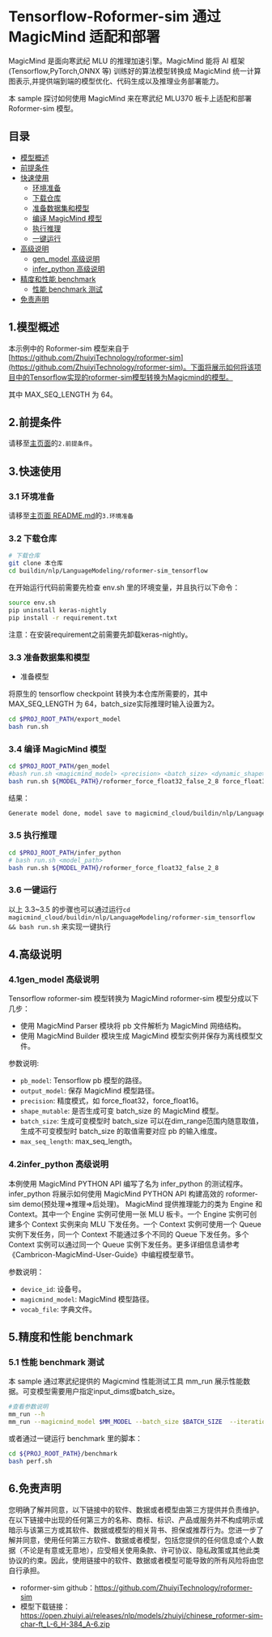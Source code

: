 # Tensorflow-Roformer-sim 通过 MagicMind 适配和部署

MagicMind 是面向寒武纪 MLU 的推理加速引擎。MagicMind 能将 AI 框架(Tensorflow,PyTorch,ONNX 等) 训练好的算法模型转换成 MagicMind 统一计算图表示,并提供端到端的模型优化、代码生成以及推理业务部署能力。

本 sample 探讨如何使用 MagicMind 来在寒武纪 MLU370 板卡上适配和部署 Roformer-sim 模型。

## 目录

- [模型概述](#1模型概述)
- [前提条件](#2前提条件)
- [快速使用](#3快速使用)
  - [环境准备](#31-环境准备)
  - [下载仓库](#32-下载仓库)
  - [准备数据集和模型](#33-准备数据集和模型)
  - [编译 MagicMind 模型](#34-编译-magicmind-模型)
  - [执行推理](#35-执行推理)
  - [一键运行](#36-一键运行)
- [高级说明](#4高级说明)
  - [gen_model 高级说明](#41gen_model-高级说明)
  - [infer_python 高级说明](#42infer_python-高级说明)
- [精度和性能 benchmark](#5精度和性能-benchmark)
  - [性能 benchmark 测试](#51-性能-benchmark-测试)
- [免责声明](#6.免责声明)

## 1.模型概述

本示例中的 Roformer-sim 模型来自于 [https://github.com/ZhuiyiTechnology/roformer-sim](https://github.com/ZhuiyiTechnology/roformer-sim)。下面将展示如何将该项目中的Tensorflow实现的roformer-sim模型转换为Magicmind的模型。

其中 MAX_SEQ_LENGTH 为 64。

## 2.前提条件

请移至[主页面](../../../../README.md)的`2.前提条件`。

## 3.快速使用

### 3.1 环境准备

请移至[主页面 README.md](../../../../README.md)的`3.环境准备`

### 3.2 下载仓库

```bash
# 下载仓库
git clone 本仓库
cd buildin/nlp/LanguageModeling/roformer-sim_tensorflow
```


在开始运行代码前需要先检查 env.sh 里的环境变量，并且执行以下命令：

```bash
source env.sh
pip uninstall keras-nightly
pip install -r requirement.txt
```

注意：在安装requirement之前需要先卸载keras-nightly。


### 3.3 准备数据集和模型

- 准备模型

将原生的 tensorflow checkpoint 转换为本仓库所需要的，其中MAX_SEQ_LENGTH 为 64，batch_size实际推理时输入设置为2。

```bash
cd $PROJ_ROOT_PATH/export_model
bash run.sh
```

### 3.4 编译 MagicMind 模型

```bash
cd $PROJ_ROOT_PATH/gen_model
#bash run.sh <magicmind_model> <precision> <batch_size> <dynamic_shape> <max_seq_length>
bash run.sh ${MODEL_PATH}/roformer_force_float32_false_2_8 force_float32 2 false 8
```
结果：

```bash
Generate model done, model save to magicmind_cloud/buildin/nlp/LanguageModeling/roformer-sim_tensorflow/data/models/roformer-sim_tf_force_float32_false_2_64
```
### 3.5 执行推理

```bash
cd $PROJ_ROOT_PATH/infer_python
# bash run.sh <model_path>
bash run.sh ${MODEL_PATH}/roformer_force_float32_false_2_8
```

### 3.6 一键运行

以上 3.3~3.5 的步骤也可以通过运行`cd magicmind_cloud/buildin/nlp/LanguageModeling/roformer-sim_tensorflow && bash run.sh` 来实现一键执行

## 4.高级说明

### 4.1gen_model 高级说明

Tensorflow roformer-sim 模型转换为 MagicMind roformer-sim 模型分成以下几步：

- 使用 MagicMind Parser 模块将 pb 文件解析为 MagicMind 网络结构。
- 使用 MagicMind Builder 模块生成 MagicMind 模型实例并保存为离线模型文件。

参数说明:

- `pb_model`: Tensorflow pb 模型的路径。
- `output_model`: 保存 MagicMind 模型路径。
- `precision`: 精度模式，如 force_float32，force_float16。
- `shape_mutable`: 是否生成可变 batch_size 的 MagicMind 模型。
- `batch_size`: 生成可变模型时 batch_size 可以在dim_range范围内随意取值，生成不可变模型时 batch_size 的取值需要对应 pb 的输入维度。
- `max_seq_length`: max_seq_length。

### 4.2infer_python 高级说明

本例使用 MagicMind PYTHON API 编写了名为 infer_python 的测试程序。infer_python 将展示如何使用 MagicMind PYTHON API 构建高效的 roformer-sim demo(预处理=>推理=>后处理)。
MagicMind 提供推理能力的类为 Engine 和 Context。其中一个 Engine 实例可使用一张 MLU 板卡。一个 Engine 实例可创建多个 Context 实例来向 MLU 下发任务。一个 Context 实例可使用一个 Queue 实例下发任务，同一个 Context 不能通过多个不同的 Queue 下发任务。多个 Context 实例可以通过同一个 Queue 实例下发任务。更多详细信息请参考《Cambricon-MagicMind-User-Guide》中编程模型章节。

参数说明：

- `device_id`: 设备号。
- `magicmind_model`: MagicMind 模型路径。
- `vocab_file`: 字典文件。

## 5.精度和性能 benchmark

### 5.1 性能 benchmark 测试

本 sample 通过寒武纪提供的 Magicmind 性能测试工具 mm_run 展示性能数据。可变模型需要用户指定input_dims或batch_size。


```bash
#查看参数说明
mm_run --h
mm_run --magicmind_model $MM_MODEL --batch_size $BATCH_SIZE  --iterations 1000
```

或者通过一键运行 benchmark 里的脚本：

```bash
cd ${PROJ_ROOT_PATH}/benchmark
bash perf.sh
```

## 6.免责声明

您明确了解并同意，以下链接中的软件、数据或者模型由第三方提供并负责维护。在以下链接中出现的任何第三方的名称、商标、标识、产品或服务并不构成明示或暗示与该第三方或其软件、数据或模型的相关背书、担保或推荐行为。您进一步了解并同意，使用任何第三方软件、数据或者模型，包括您提供的任何信息或个人数据（不论是有意或无意地），应受相关使用条款、许可协议、隐私政策或其他此类协议的约束。因此，使用链接中的软件、数据或者模型可能导致的所有风险将由您自行承担。

- roformer-sim github：https://github.com/ZhuiyiTechnology/roformer-sim
- 模型下载链接：https://open.zhuiyi.ai/releases/nlp/models/zhuiyi/chinese_roformer-sim-char-ft_L-6_H-384_A-6.zip
